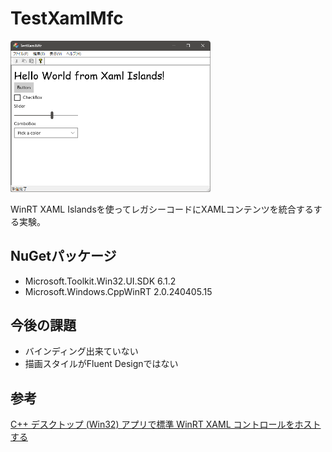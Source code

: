 # TestXamlMfc
 
<img src="media/screenshot.png" width="320px">

WinRT XAML Islandsを使ってレガシーコードにXAMLコンテンツを統合するする実験。

## NuGetパッケージ

- Microsoft.Toolkit.Win32.UI.SDK 6.1.2
- Microsoft.Windows.CppWinRT 2.0.240405.15

## 今後の課題

- バインディング出来ていない
- 描画スタイルがFluent Designではない

## 参考

[C++ デスクトップ (Win32) アプリで標準 WinRT XAML コントロールをホストする](https://learn.microsoft.com/ja-jp/windows/apps/desktop/modernize/xaml-islands/host-standard-control-with-xaml-islands-cpp)
